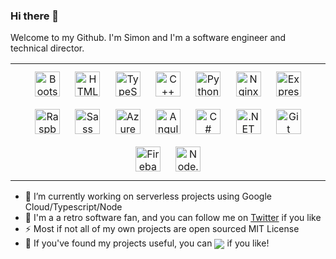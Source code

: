 ### Hi there 👋

Welcome to my Github. I'm Simon and I'm a software engineer and technical director.

<div>  
<table><tr><td valign="top" width="100%">
<div align="center">  
<img style="margin: 10px" src="https://profilinator.rishav.dev/skills-assets/bootstrap-plain.svg" alt="Bootstrap" height="40" />  
<img style="margin: 10px" src="https://profilinator.rishav.dev/skills-assets/html5-original-wordmark.svg" alt="HTML5" height="40" />  
<img style="margin: 10px" src="https://profilinator.rishav.dev/skills-assets/typescript-original.svg" alt="TypeScript" height="40" />  
<img style="margin: 10px" src="https://profilinator.rishav.dev/skills-assets/cplusplus-original.svg" alt="C++" height="40" />  
<img style="margin: 10px" src="https://profilinator.rishav.dev/skills-assets/python-original.svg" alt="Python" height="40" />  
<img style="margin: 10px" src="https://profilinator.rishav.dev/skills-assets/nginx-original.svg" alt="Nginx" height="40" />  
<img style="margin: 10px" src="https://profilinator.rishav.dev/skills-assets/express-original-wordmark.svg" alt="Express.js" height="40" />  
<img style="margin: 10px" src="https://profilinator.rishav.dev/skills-assets/raspberrypi.png" alt="Raspberry Pi" height="40" />  
<img style="margin: 10px" src="https://profilinator.rishav.dev/skills-assets/sass-original.svg" alt="Sass" height="40" />  
<img style="margin: 10px" src="https://profilinator.rishav.dev/skills-assets/microsoft_azure-icon.svg" alt="Azure" height="40" />  
<img style="margin: 10px" src="https://profilinator.rishav.dev/skills-assets/angularjs-original.svg" alt="Angular" height="40" />  
<img style="margin: 10px" src="https://profilinator.rishav.dev/skills-assets/csharp-original.svg" alt="C#" height="40" />  
<img style="margin: 10px" src="https://profilinator.rishav.dev/skills-assets/dot-net-original-wordmark.svg" alt=".NET" height="40" />  
<img style="margin: 10px" src="https://profilinator.rishav.dev/skills-assets/git-scm-icon.svg" alt="Git" height="40" />  
<img style="margin: 10px" src="https://profilinator.rishav.dev/skills-assets/firebase.png" alt="Firebase" height="40" />  
<img style="margin: 10px" src="https://profilinator.rishav.dev/skills-assets/nodejs-original-wordmark.svg" alt="Node.js" height="40" />  
</div>
</td></tr></table>  
</div>

- 🔭 I’m currently working on serverless projects using Google Cloud/Typescript/Node
- 🌱 I'm a a retro software fan, and you can follow me on [Twitter](https://twitter.com/simondotm) if you like
- ⚡ Most if not all of my own projects are open sourced MIT License
- 💙 If you've found my projects useful, you can <a href="https://ko-fi.com/simondotm" target="_blank" style="display: inline-block;">
    <img
        src="https://img.shields.io/badge/Donate-Buy%20Me%20a%20Coffee-orange" 
        align="center"
    /> 
</a> if you like!



<!--
![Hi there 👋](http://simondotm.github.io/simondotm/images/marbles.jpg)
<div align="center">
<img src="https://simondotm.github.io/simondotm/images/banner100.png" align="center" style="width: 130%" />
</div>  

<div align="center">
  
<table style="border-collapse: collapse; border: none;"><tr><td valign="middle">
<a href="https://twitter.com/simondotm" target="_blank">
<img src=https://img.shields.io/badge/twitter-%2300acee.svg?&style=for-the-badge&logo=twitter&logoColor=white alt=twitter style="margin-bottom: 5px;" />
</a>  
</td>
<td valign="middle">
  <a href="https://ko-fi.com/simondotm" target="_blank" style="display: inline-block;">
    <img
        src="https://img.shields.io/badge/Donate-Buy%20Me%20a%20Coffee-orange" 
        align="center"
    />
</a>
  </td></tr></table>
</div>  
  



-->
